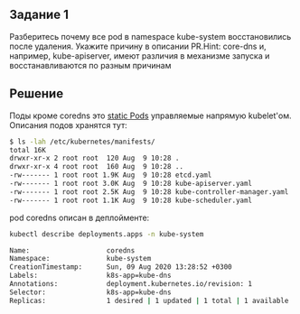 ## **Задание 1**

Разберитесь почему все pod в namespace kube-system восстановились после удаления. Укажите причину в описании PR.Hint: core-dns и, например, kube-apiserver, имеют различия в механизме запуска и восстанавливаются по разным причинам

## Решение
Поды кроме coredns это [static Pods](https://kubernetes.io/docs/tasks/configure-pod-container/static-pod/)  управляемые напрямую kubelet'ом. Описания подов хранятся тут:
```bash
$ ls -lah /etc/kubernetes/manifests/
total 16K
drwxr-xr-x 2 root root  120 Aug  9 10:28 .
drwxr-xr-x 4 root root  160 Aug  9 10:28 ..
-rw------- 1 root root 1.9K Aug  9 10:28 etcd.yaml
-rw------- 1 root root 3.0K Aug  9 10:28 kube-apiserver.yaml
-rw------- 1 root root 2.5K Aug  9 10:28 kube-controller-manager.yaml
-rw------- 1 root root 1.1K Aug  9 10:28 kube-scheduler.yaml
```

pod coredns описан в деплойменте: 
```bash 
kubectl describe deployments.apps -n kube-system

Name:                   coredns
Namespace:              kube-system
CreationTimestamp:      Sun, 09 Aug 2020 13:28:52 +0300
Labels:                 k8s-app=kube-dns
Annotations:            deployment.kubernetes.io/revision: 1
Selector:               k8s-app=kube-dns
Replicas:               1 desired | 1 updated | 1 total | 1 available | 0 unavailable
```
